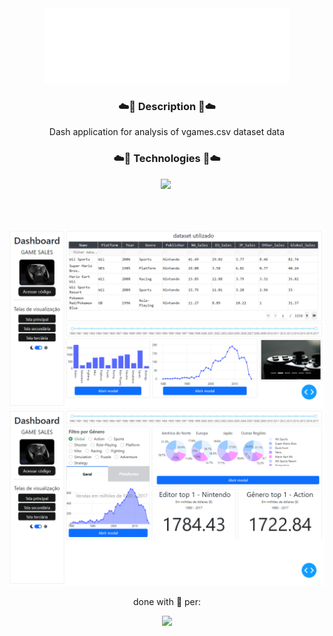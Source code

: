 <div align="center">
  <img height="120" src="https://github.com/MariaE-duarda/darkGames/blob/main/assets/DarkGame.png?raw=true">
</div>

<div align = "center">
  <h3 align="center">☁️💙 Description 💙☁️</h3>
  <p>Dash application for analysis of vgames.csv dataset data</p>
</div> 

<h3 align="center">☁️💙 Technologies 💙☁️</h3>
<div align="center">
  <img height="59" src="https://cdn.jsdelivr.net/gh/devicons/devicon/icons/python/python-original.svg" />&nbsp 
</div>

<br><br>

<div align="center">
  <img src="https://github.com/MariaE-duarda/darkGames/blob/main/assets/tela%201%20-%20dashboard.png?raw=true" />
</div>

<div align='center'>
  <img src="https://github.com/MariaE-duarda/darkGames/blob/main/assets/tela%202%20-%20dashboard.png?raw=true" />
</div>


<p align="center">done with 💖 per:</p>

<div align="center">
<img height="70" src="https://avatars.githubusercontent.com/u/95583989?v=4" />
</div>

